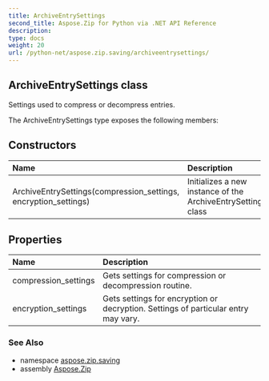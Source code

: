 ```yaml
---
title: ArchiveEntrySettings
second_title: Aspose.Zip for Python via .NET API Reference
description: 
type: docs
weight: 20
url: /python-net/aspose.zip.saving/archiveentrysettings/
---
```


## ArchiveEntrySettings class

Settings used to compress or decompress entries.

The ArchiveEntrySettings type exposes the following members:
## Constructors
| Name | Description |
| :- | :- |
|ArchiveEntrySettings(compression_settings, encryption_settings)|Initializes a new instance of the ArchiveEntrySettings class|
## Properties
| Name | Description |
| :- | :- |
|compression_settings|Gets settings for compression or decompression routine.|
|encryption_settings|Gets settings for encryption or decryption. Settings of particular entry may vary.|

### See Also

* namespace [aspose.zip.saving](/zip/python-net/aspose.zip.saving/)
* assembly [Aspose.Zip](/zip/python-net/)

